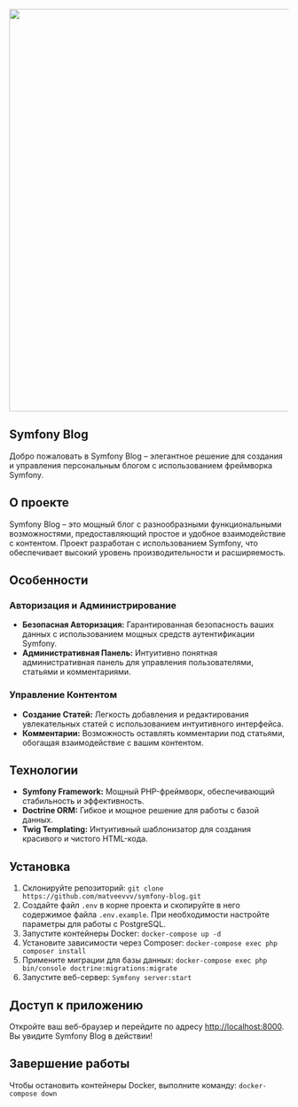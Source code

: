 <p align="center">
      <img src="https://i.ibb.co/n7d4BTw/8767132.jpg" width="726">
</p>

## Symfony Blog
Добро пожаловать в Symfony Blog – элегантное решение для создания и управления персональным блогом с использованием фреймворка Symfony.

## О проекте
Symfony Blog – это мощный блог с разнообразными функциональными возможностями, предоставляющий простое и удобное взаимодействие с контентом. Проект разработан с использованием Symfony, что обеспечивает высокий уровень производительности и расширяемость.
## Особенности

### Авторизация и Администрирование

- **Безопасная Авторизация:** Гарантированная безопасность ваших данных с использованием мощных средств аутентификации Symfony.
- **Административная Панель:** Интуитивно понятная административная панель для управления пользователями, статьями и комментариями.

### Управление Контентом

- **Создание Статей:** Легкость добавления и редактирования увлекательных статей с использованием интуитивного интерфейса.
- **Комментарии:** Возможность оставлять комментарии под статьями, обогащая взаимодействие с вашим контентом.

## Технологии

- **Symfony Framework:** Мощный PHP-фреймворк, обеспечивающий стабильность и эффективность.
- **Doctrine ORM:** Гибкое и мощное решение для работы с базой данных.
- **Twig Templating:** Интуитивный шаблонизатор для создания красивого и чистого HTML-кода.

## Установка

1. Склонируйте репозиторий: `git clone https://github.com/matveevvv/symfony-blog.git`
2. Создайте файл `.env` в корне проекта и скопируйте в него содержимое файла `.env.example`. При необходимости настройте параметры для работы с PostgreSQL.
3. Запустите контейнеры Docker: `docker-compose up -d`
4. Установите зависимости через Composer: `docker-compose exec php composer install`
5. Примените миграции для базы данных: `docker-compose exec php bin/console doctrine:migrations:migrate`
6. Запустите веб-сервер: `Symfony server:start`

## Доступ к приложению

Откройте ваш веб-браузер и перейдите по адресу [http://localhost:8000](http://localhost:8000). Вы увидите Symfony Blog в действии!

## Завершение работы

Чтобы остановить контейнеры Docker, выполните команду: `docker-compose down`

